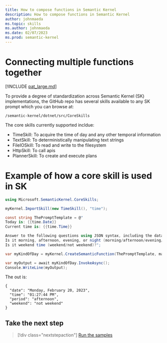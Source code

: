 ```yaml
---
title: How to compose functions in Semantic Kernel
description: How to compose functions in Semantic Kernel
author: johnmaeda
ms.topic: skills
ms.author: johnmaeda
ms.date: 02/07/2023
ms.prod: semantic-kernel
---
```

# Connecting multiple functions together

[!INCLUDE [pat_large.md](../includes/pat_large.md)]

To provide a degree of standardization across Semantic Kernel (SK) implementations, the GitHub repo has several skills available to any SK prompt which you can browse at:

`/semantic-kernel/dotnet/src/CoreSkills`

The core skills currently supported incldue:

* TimeSkill: To acquire the time of day and any other temporal information
* TextSkill: To deterministically manipulating text strings
* FileIOSkill: To read and write to the filesystem
* HttpSkill: To call apis
* PlannerSkill: To create and execute plans

# Example of how a core skill is used in SK

```csharp
using Microsoft.SemanticKernel.CoreSkills;

myKernel.ImportSkill(new TimeSkill(), "time");

const string ThePromptTemplate = @"
Today is: {{time.Date}}
Current time is: {{time.Time}}

Answer to the following questions using JSON syntax, including the data used.
Is it morning, afternoon, evening, or night (morning/afternoon/evening/night)?
Is it weekend time (weekend/not weekend)?";

var myKindOfDay = myKernel.CreateSemanticFunction(ThePromptTemplate, maxTokens: 150);

var myOutput = await myKindOfDay.InvokeAsync();
Console.WriteLine(myOutput);
```

The out is:

```resulting-output
{
  "date": "Monday, February 20, 2023",
  "time": "01:27:44 PM",
  "period": "afternoon",
  "weekend": "not weekend"
}
```

## Take the next step

> [!div class="nextstepaction"]
> [Run the samples](../samples)